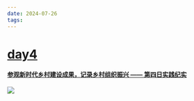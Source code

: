 ```yaml
---
date: 2024-07-26
tags:
---
```

# [day4](day4)

#### [参观新时代乡村建设成果，记录乡村组织振兴 —— 第四日实践纪实](day4)

![](img/4.jpg)
